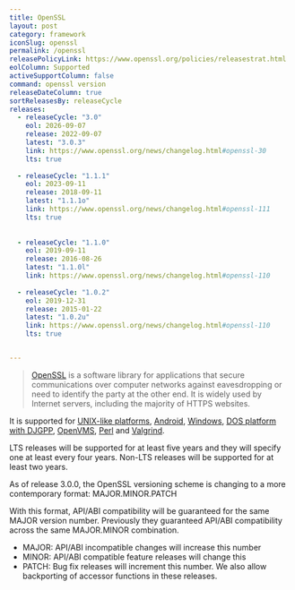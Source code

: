 ```yaml
---
title: OpenSSL
layout: post
category: framework
iconSlug: openssl
permalink: /openssl
releasePolicyLink: https://www.openssl.org/policies/releasestrat.html
eolColumn: Supported
activeSupportColumn: false
command: openssl version
releaseDateColumn: true
sortReleasesBy: releaseCycle
releases:
  - releaseCycle: "3.0"
    eol: 2026-09-07
    release: 2022-09-07
    latest: "3.0.3"
    link: https://www.openssl.org/news/changelog.html#openssl-30
    lts: true
    
  - releaseCycle: "1.1.1"
    eol: 2023-09-11
    release: 2018-09-11
    latest: "1.1.1o"
    link: https://www.openssl.org/news/changelog.html#openssl-111
    lts: true
    
    
  - releaseCycle: "1.1.0"
    eol: 2019-09-11
    release: 2016-08-26
    latest: "1.1.0l"
    link: https://www.openssl.org/news/changelog.html#openssl-110
    
  - releaseCycle: "1.0.2"
    eol: 2019-12-31
    release: 2015-01-22
    latest: "1.0.2u"
    link: https://www.openssl.org/news/changelog.html#openssl-110
    lts: true


---
```


> [OpenSSL](https://www.openssl.org/) is a software library for applications that secure communications over computer networks against eavesdropping or need to identify the party at the other end. It is widely used by Internet servers, including the majority of HTTPS websites. 

It is supported for [UNIX-like platforms](https://github.com/openssl/openssl/blob/master/NOTES-UNIX.md), [Android](https://github.com/openssl/openssl/blob/master/NOTES-ANDROID.md), [Windows](https://github.com/openssl/openssl/blob/master/NOTES-WINDOWS.md), [DOS platform with DJGPP](https://github.com/openssl/openssl/blob/master/NOTES-DJGPP.md), [OpenVMS](https://github.com/openssl/openssl/blob/master/NOTES-VMS.md), [Perl](https://github.com/openssl/openssl/blob/master/NOTES-PERL.md) and [Valgrind](https://github.com/openssl/openssl/blob/master/NOTES-PERL.md).

LTS releases will be supported for at least five years and they will specify one at least every four years. Non-LTS releases will be supported for at least two years.

As of release 3.0.0, the OpenSSL versioning scheme is changing to a more contemporary format: MAJOR.MINOR.PATCH

With this format, API/ABI compatibility will be guaranteed for the same MAJOR version number. Previously they guaranteed API/ABI compatibility across the same MAJOR.MINOR combination.

- MAJOR: API/ABI incompatible changes will increase this number
- MINOR: API/ABI compatible feature releases will change this
- PATCH: Bug fix releases will increment this number. We also allow backporting of accessor functions in these releases.
